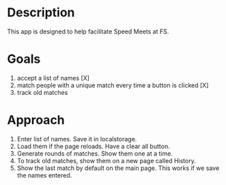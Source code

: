 # Description

This app is designed to help facilitate Speed Meets at FS.

# Goals

1. accept a list of names [X]
2. match people with a unique match every time a button is clicked [X]
3. track old matches

# Approach

1. Enter list of names. Save it in localstorage.
2. Load them if the page reloads. Have a clear all button.
3. Generate rounds of matches. Show them one at a time.
4. To track old matches, show them on a new page called History.
5. Show the last match by default on the main page. This works if we save the names entered.
